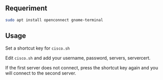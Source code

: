 ## Requeriment

``` bash
sudo apt install openconnect gnome-terminal
```

## Usage

Set a shortcut key for `cisco.sh` 

Edit `cisco.sh` and add your username, password, servers, servercert.

If the first server does not connect, press the shortcut key again and you will connect to the second server.

